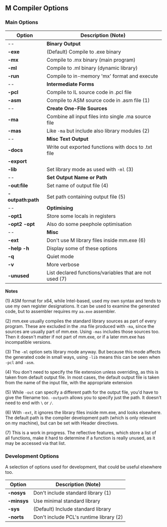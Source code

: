 ## M Compiler Options

### Main Options

Option | Description (Note)
--- | ---
-- | **Binary Output**
**-exe** | (Default) Compile to .exe binary
**-mx** | Compile to .mx binary (main program)
**-ml** | Compile to .ml binary (dynamic library)
**-run** | Compile to in-memory 'mx' format and execute
-- | **Intermediate Forms**
**-pcl** | Compile to IL source code in .pcl file
**-asm** | Compile to ASM source code in .asm file (1)
-- | **Create One-File Sources**
**-ma** | Combine all input files into single .ma source file
**-mas** | Like `-ma` but include also library modules (2)
-- | **Misc Text Output**
**-docs** | Write out exported functions with docs to .txt file
**-export** |
**-lib** | Set library mode as used with `-ml` (3)
-- | **Set Output Name or Path**
**-out:file** | Set name of output file (4)
**-outpath:path** | Set path containing output file (5)
-- | **Optimising**
**-opt1** | Store some locals in registers
**-opt2 -opt** | Also do some peephole optimisation
-- | **Misc**
**-ext** | Don't use M library files inside mm.exe (6)
**-help -h** | Display some of these options
**-q** | Quiet mode
**-v** | More verbose
**-unused** | List declared functions/variables that are not used (7)

**Notes**

(1) ASM format for x64, while Intel-based, used my own syntax and tends to use my own register designations. It can be used to examine the generated code, but to assembler requires my `aa.exe` assembler.

(2) mm.exe usually compiles the standard library sources as part of every program. These are excluded in the .ma file produced with `-ma`, since the sources are usually part of mm.exe. Using `-mas` includes those sources too. Then it doesn't matter if not part of mm.exe, or if a later mm.exe has incompatible versions.

(3) The `-ml` option sets library mode anyway. But because this mode affects the generated code in small ways, using `-lib` means this can be seen when `-pcl` and `-asm`.

(4) You don't need to specify the file extension unless overriding, as this is taken from default output file. In most cases, the default output file is taken from the name of the input file, with the appropriate extension

(5) While `-out` can specify a different path for the output file, you'd have to give the filename too. `-outpath` allows you to specify just the path. It doesn't need to end with `\` or `/`.

(6) With `-ext`, it ignores the library files inside mm.exe, and looks elsewhere. The default path is the compiler development path (which is only relevant on my machine), but can be set with Header directives.

(7) This is a work in progress. The reflective features, which store a list of all functions, make it hard to determine if a function is really unused, as it may be accessed via that list.



### Development Options

A selection of options used for development, that could be useful elsewhere too.


Option | Description (Note)
--- | ---
**-nosys** | Don't include standard library (1)
**-minsys** | Use minimal standard library
**-sys** | (Default) Include standard library
**-norts** | Don't include PCL's runtime library (2)

